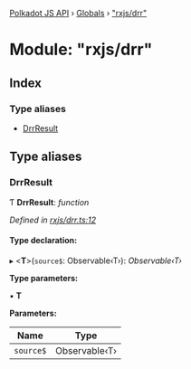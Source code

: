 [Polkadot JS API](../README.md) › [Globals](../globals.md) › ["rxjs/drr"](_rxjs_drr_.md)

# Module: "rxjs/drr"

## Index

### Type aliases

* [DrrResult](_rxjs_drr_.md#drrresult)

## Type aliases

###  DrrResult

Ƭ **DrrResult**: *function*

*Defined in [rxjs/drr.ts:12](https://github.com/polkadot-js/api/blob/5ab24390c5/packages/rpc-core/src/rxjs/drr.ts#L12)*

#### Type declaration:

▸ <**T**>(`source$`: Observable‹T›): *Observable‹T›*

**Type parameters:**

▪ **T**

**Parameters:**

Name | Type |
------ | ------ |
`source$` | Observable‹T› |
